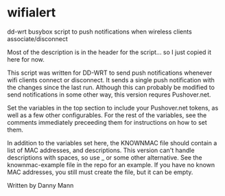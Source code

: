 # wifialert
dd-wrt busybox script to push notifications when wireless clients associate/disconnect

Most of the description is in the header for the script... so I just copied it here for now.

 This script was written for DD-WRT to send push notifications whenever wifi
  clients connect or disconnect. It sends a single push notification with
  the changes since the last run. Although this can probably be modified to
  send notifications in some other way, this version requres Pushover.net.

 Set the variables in the top section to include your Pushover.net tokens,
  as well as a few other configurables. For the rest of the variables, see
  the comments immediately preceeding them for instructions on how to set
  them.

 In addition to the variables set here, the KNOWNMAC file should contain
  a list of MAC addresses, and descriptions. This version can't handle
  descriptions with spaces, so use _ or some other alternative. See the
  knownmac-example file in the repo for an example. If you have no known MAC
  addresses, you still must create the file, but it can be empty.

 Written by Danny Mann
